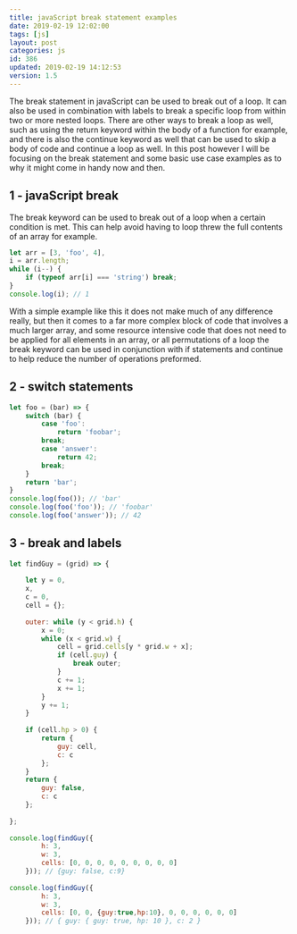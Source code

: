 ```yaml
---
title: javaScript break statement examples
date: 2019-02-19 12:02:00
tags: [js]
layout: post
categories: js
id: 386
updated: 2019-02-19 14:12:53
version: 1.5
---
```


The break statement in javaScript can be used to break out of a loop. It can also be used in combination with labels to break a specific loop from within two or more nested loops. There are other ways to break a loop as well, such as using the return keyword within the body of a function for example, and there is also the continue keyword as well that can be used to skip a body of code and continue a loop as well. In this post however I will be focusing on the break statement and some basic use case examples as to why it might come in handy now and then.

<!-- more -->

## 1 - javaScript break

The break keyword can be used to break out of a loop when a certain condition is met. This can help avoid having to loop threw the full contents of an array for example.

```js
let arr = [3, 'foo', 4],
i = arr.length;
while (i--) {
    if (typeof arr[i] === 'string') break;
}
console.log(i); // 1

```

With a simple example like this it does not make much of any difference really, but then it comes to a far more complex block of code that involves a much larger array, and some resource intensive code that does not need to be applied for all elements in an array, or all permutations of a loop the break keyword can be used in conjunction with if statements and continue to help reduce the number of operations preformed.

## 2 - switch statements

```js
let foo = (bar) => {
    switch (bar) {
        case 'foo':
            return 'foobar';
        break;
        case 'answer':
            return 42;
        break;
    }
    return 'bar';
}
console.log(foo()); // 'bar'
console.log(foo('foo')); // 'foobar'
console.log(foo('answer')); // 42
```

## 3 - break and labels

```js
let findGuy = (grid) => {
 
    let y = 0,
    x,
    c = 0,
    cell = {};
 
    outer: while (y < grid.h) {
        x = 0;
        while (x < grid.w) {
            cell = grid.cells[y * grid.w + x];
            if (cell.guy) {
                break outer;
            }
            c += 1;
            x += 1;
        }
        y += 1;
    }
 
    if (cell.hp > 0) {
        return {
            guy: cell,
            c: c
        };
    }
    return {
        guy: false,
        c: c
    };
 
};
 
console.log(findGuy({
        h: 3,
        w: 3,
        cells: [0, 0, 0, 0, 0, 0, 0, 0, 0]
    })); // {guy: false, c:9}
 
console.log(findGuy({
        h: 3,
        w: 3,
        cells: [0, 0, {guy:true,hp:10}, 0, 0, 0, 0, 0, 0]
    })); // { guy: { guy: true, hp: 10 }, c: 2 }
```